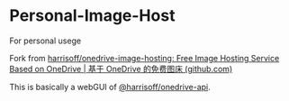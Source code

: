 # Personal-Image-Host
 For personal usege



Fork from [harrisoff/onedrive-image-hosting: Free Image Hosting Service Based on OneDrive | 基于 OneDrive 的免费图床 (github.com)](https://github.com/harrisoff/onedrive-image-hosting)

This is basically a webGUI of [@harrisoff/onedrive-api](https://github.com/harrisoff/onedrive-api).
